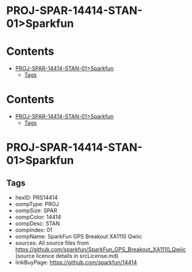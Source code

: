 
PROJ-SPAR-14414-STAN-01>Sparkfun
================================

Contents
========

* [PROJ-SPAR-14414-STAN-01>Sparkfun](#proj-spar-14414-stan-01sparkfun)
	* [Tags](#tags)

Contents
========

* [PROJ-SPAR-14414-STAN-01>Sparkfun](#proj-spar-14414-stan-01sparkfun)
	* [Tags](#tags)

# PROJ-SPAR-14414-STAN-01>Sparkfun

## Tags

- hexID: PRS14414
- oompType: PROJ
- oompSize: SPAR
- oompColor: 14414
- oompDesc: STAN
- oompIndex: 01
- oompName: SparkFun GPS Breakout XA1110 Qwiic
- sources: All source files from https://github.com/sparkfun/SparkFun_GPS_Breakout_XA1110_Qwiic (source licence details in srcLicense.md)
- linkBuyPage: https://github.com/sparkfun/14414
